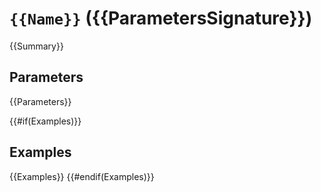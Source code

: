 ﻿# `{{Name}}` ({{ParametersSignature}})

{{Summary}}

## Parameters

{{Parameters}}

{{#if(Examples)}}
## Examples

{{Examples}}
{{#endif(Examples)}}